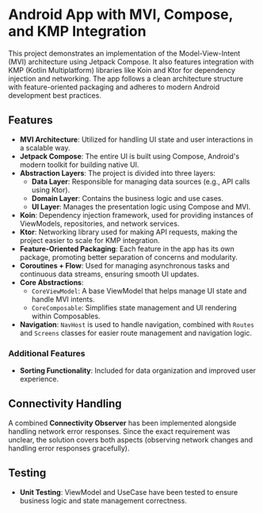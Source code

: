 # Android App with MVI, Compose, and KMP Integration

This project demonstrates an implementation of the Model-View-Intent (MVI) architecture using Jetpack Compose. It also features integration with KMP (Kotlin Multiplatform) libraries like Koin and Ktor for dependency injection and networking. The app follows a clean architecture structure with feature-oriented packaging and adheres to modern Android development best practices.

## Features

- **MVI Architecture**: Utilized for handling UI state and user interactions in a scalable way.
- **Jetpack Compose**: The entire UI is built using Compose, Android's modern toolkit for building native UI.
- **Abstraction Layers**: The project is divided into three layers:
    - **Data Layer**: Responsible for managing data sources (e.g., API calls using Ktor).
    - **Domain Layer**: Contains the business logic and use cases.
    - **UI Layer**: Manages the presentation logic using Compose and MVI.
- **Koin**: Dependency injection framework, used for providing instances of ViewModels, repositories, and network services.
- **Ktor**: Networking library used for making API requests, making the project easier to scale for KMP integration.
- **Feature-Oriented Packaging**: Each feature in the app has its own package, promoting better separation of concerns and modularity.
- **Coroutines + Flow**: Used for managing asynchronous tasks and continuous data streams, ensuring smooth UI updates.
- **Core Abstractions**:
    - `CoreViewModel`: A base ViewModel that helps manage UI state and handle MVI intents.
    - `CoreComposable`: Simplifies state management and UI rendering within Composables.
- **Navigation**: `NavHost` is used to handle navigation, combined with `Routes` and `Screens` classes for easier route management and navigation logic.

### Additional Features
- **Sorting Functionality**: Included for data organization and improved user experience.

## Connectivity Handling

A combined **Connectivity Observer** has been implemented alongside handling network error responses. Since the exact requirement was unclear, the solution covers both aspects (observing network changes and handling error responses gracefully).

## Testing

- **Unit Testing**: ViewModel and UseCase have been tested to ensure business logic and state management correctness.
